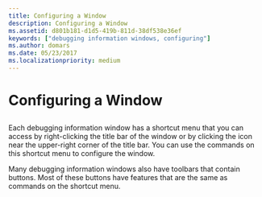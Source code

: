```yaml
---
title: Configuring a Window
description: Configuring a Window
ms.assetid: d801b181-d1d5-419b-811d-38df538e36ef
keywords: ["debugging information windows, configuring"]
ms.author: domars
ms.date: 05/23/2017
ms.localizationpriority: medium
---
```


# Configuring a Window


## <span id="ddk_configuring_a_window_dbg"></span><span id="DDK_CONFIGURING_A_WINDOW_DBG"></span>


Each debugging information window has a shortcut menu that you can access by right-clicking the title bar of the window or by clicking the icon near the upper-right corner of the title bar. You can use the commands on this shortcut menu to configure the window.

Many debugging information windows also have toolbars that contain buttons. Most of these buttons have features that are the same as commands on the shortcut menu.

 

 





